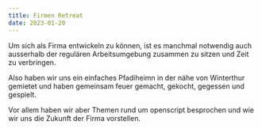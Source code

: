 ```yaml
---
title: Firmen Retreat
date: 2023-01-20
---
```


Um sich als Firma entwickeln zu können, ist es manchmal notwendig auch ausserhalb der regulären Arbeitsumgebung zusammen zu sitzen und Zeit zu verbringen.

Also haben wir uns ein einfaches Pfadiheimn in der nähe von Winterthur gemietet und haben gemeinsam feuer gemacht, gekocht, gegessen und gespielt.

Vor allem haben wir aber Themen rund um openscript besprochen und wie wir uns die Zukunft der Firma vorstellen.
